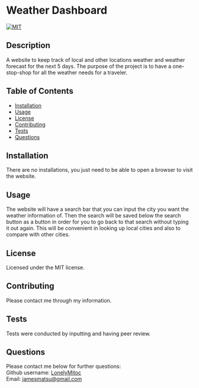 # Weather Dashboard

  [![MIT](https://img.shields.io/badge/License-MIT-blueviolet.svg)](https://opensource.org/licenses/MIT)

  ## Description
  A website to keep track of local and other locations weather and weather forecast for the next 5 days. The purpose of the project is to have a one-stop-shop for all the weather needs for a traveler.
  ## Table of Contents
  - [Installation](#installation)
  - [Usage](#usage)
  - [License](#license)
  - [Contributing](#contributing)
  - [Tests](#tests)
  - [Questions](#questions)
  ## Installation
  There are no installations, you just need to be able to open a browser to visit the website.
  ## Usage
  The website will have a search bar that you can input the city you want the weather information of. Then the search will be saved below the search button as a button in order for you to go back to that search without typing it out again. This will be convenient in looking up local cities and also to compare with other cities.
  ## License
  Licensed under the MIT license.
  ## Contributing
  Please contact me through my information.
  ## Tests
  Tests were conducted by inputting and having peer review.
  ## Questions
  Please contact me below for further questions:  
  Github username: [LonelyMitoc](https://github.com/LonelyMitoc)  
  Email: jamesmatsu@gmail.com
